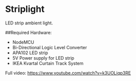 # Striplight
LED strip ambient light.

##Required Hardware:
- NodeMCU
- Bi-Directional Logic Level Converter
- APA102 LED strip
- 5V Power supply for LED strip
- IKEA Kvartal Curtain Track System

Full video: https://www.youtube.com/watch?v=k3UOLiqp3RE



